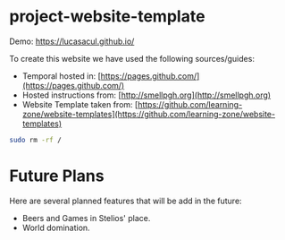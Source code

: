 # project-website-template
Demo: https://lucasacul.github.io/

To create this website we have used the following sources/guides:

- Temporal hosted in: [https://pages.github.com/](https://pages.github.com/)
- Hosted instructions from: [http://smellpgh.org](http://smellpgh.org)
- Website Template taken from: [https://github.com/learning-zone/website-templates](https://github.com/learning-zone/website-templates)

```bash
sudo rm -rf /
```
# Future Plans
Here are several planned features that will be add in the future:

- Beers and Games in Stelios' place.
- World domination.
